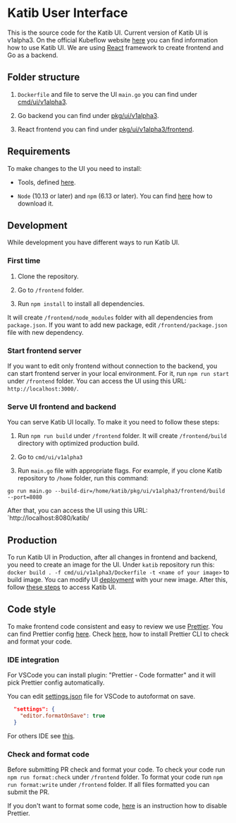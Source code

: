 # Katib User Interface

This is the source code for the Katib UI. Current version of Katib UI is v1alpha3. On the official Kubeflow website [here](https://www.kubeflow.org/docs/components/hyperparameter-tuning/experiment/#running-the-experiment-from-the-katib-ui) you can find information how to use Katib UI.
We are using [React](https://reactjs.org/) framework to create frontend and Go as a backend.

## Folder structure

1. `Dockerfile` and file to serve the UI `main.go` you can find under [cmd/ui/v1alpha3](https://github.com/kubeflow/katib/tree/master/cmd/ui/v1alpha3).

2. Go backend you can find under [pkg/ui/v1alpha3](https://github.com/kubeflow/katib/tree/master/pkg/ui/v1alpha3).

3. React frontend you can find under [pkg/ui/v1alpha3/frontend](https://github.com/kubeflow/katib/tree/master/pkg/ui/v1alpha3/frontend).

## Requirements

To make changes to the UI you need to install:

- Tools, defined [here](https://github.com/kubeflow/katib/blob/master/docs/developer-guide.md#requirements).

- `Node` (10.13 or later) and `npm` (6.13 or later). You can find [here](https://nodejs.org/en/download/) how to download it.

## Development

While development you have different ways to run Katib UI.

### First time

1. Clone the repository.

2. Go to `/frontend` folder.

3. Run `npm install` to install all dependencies.

It will create `/frontend/node_modules` folder with all dependencies from `package.json`. If you want to add new package, edit `/frontend/package.json` file with new dependency.

### Start frontend server

If you want to edit only frontend without connection to the backend, you can start frontend server in your local environment. For it, run `npm run start` under `/frontend` folder. You can access the UI using this URL: `http://localhost:3000/`.

### Serve UI frontend and backend

You can serve Katib UI locally. To make it you need to follow these steps:

1. Run `npm run build` under `/frontend` folder. It will create `/frontend/build` directory with optimized production build.

2. Go to `cmd/ui/v1alpha3`

3. Run `main.go` file with appropriate flags. For example, if you clone Katib repository to `/home` folder, run this command:

```
go run main.go --build-dir=/home/katib/pkg/ui/v1alpha3/frontend/build --port=8080
```

After that, you can access the UI using this URL: `http://localhost:8080/katib/

## Production

To run Katib UI in Production, after all changes in frontend and backend, you need to create an image for the UI. Under `katib` repository run this: `docker build . -f cmd/ui/v1alpha3/Dockerfile -t <name of your image>` to build image. You can modify UI [deployment](https://github.com/kubeflow/katib/blob/master/manifests/v1alpha3/ui/deployment.yaml#L24) with your new image. After this, follow [these steps](https://www.kubeflow.org/docs/components/hyperparameter-tuning/hyperparameter/#accessing-the-katib-ui) to access Katib UI.

## Code style

To make frontend code consistent and easy to review we use [Prettier](https://prettier.io/). You can find Prettier config [here](https://github.com/kubeflow/katib/tree/master/pkg/ui/v1alpha3/frontend/.prettierrc.yaml).
Check [here](https://prettier.io/docs/en/install.html), how to install Prettier CLI to check and format your code.

### IDE integration

For VSCode you can install plugin: "Prettier - Code formatter" and it will pick Prettier config automatically.

You can edit [settings.json](https://code.visualstudio.com/docs/getstarted/settings#_settings-file-locations) file for VSCode to autoformat on save.

```json
  "settings": {
    "editor.formatOnSave": true
  }
```

For others IDE see [this](https://prettier.io/docs/en/editors.html).

### Check and format code

Before submitting PR check and format your code. To check your code run `npm run format:check` under `/frontend` folder. To format your code run `npm run format:write` under `/frontend` folder.
If all files formatted you can submit the PR.

If you don't want to format some code, [here](https://prettier.io/docs/en/ignore.html) is an instruction how to disable Prettier.
